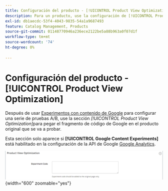 ```yaml
---
title: Configuración del producto - [!UICONTROL Product View Optimization]
description: Para un producto, use la configuración de [!UICONTROL Product View Optimization] para configurar una serie de pruebas A/B con experimentos de contenido de Google.
exl-id: db1aecdc-53f4-4043-9835-54a1a9687493
feature: Catalog Management, Products
source-git-commit: 01148770946a236ece2122be5a88b963a0f07d1f
workflow-type: tm+mt
source-wordcount: '74'
ht-degree: 0%

---
```


# Configuración del producto - [!UICONTROL Product View Optimization]

Después de usar [Experimentos con contenido de Google](../merchandising-promotions/google-content-experiments.md) para configurar una serie de pruebas A/B, use la sección _[!UICONTROL Product View Optimization]_&#x200B;para pegar el fragmento de código de Google en el producto original que se va a probar.

Esta sección solo aparece si **[!UICONTROL Google Content Experiments]** está habilitado en la configuración de la API de Google [Google Analytics](../merchandising-promotions/google-analytics.md).

![Optimización de vista de producto](./assets/product-view-optimization.png){width="600" zoomable="yes"}
